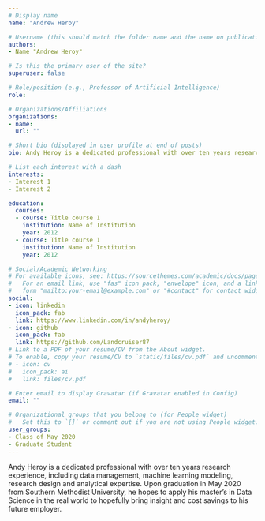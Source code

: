 ```yaml
---
# Display name
name: "Andrew Heroy"

# Username (this should match the folder name and the name on publications)
authors:
- Name "Andrew Heroy"

# Is this the primary user of the site?
superuser: false

# Role/position (e.g., Professor of Artificial Intelligence)
role:

# Organizations/Affiliations
organizations:
- name: 
  url: ""

# Short bio (displayed in user profile at end of posts)
bio: Andy Heroy is a dedicated professional with over ten years research experience, including data management, machine learning modeling, research design and analytical expertise. Upon graduation in May 2020 from Southern Methodist University, he hopes to apply his master’s in Data Science in the real world to hopefully bring insight and cost savings to his future employer.

# List each interest with a dash
interests:
- Interest 1
- Interest 2

education:
  courses:
  - course: Title course 1
    institution: Name of Institution
    year: 2012
  - course: Title course 1
    institution: Name of Institution
    year: 2012

# Social/Academic Networking
# For available icons, see: https://sourcethemes.com/academic/docs/page-builder/#icons
#   For an email link, use "fas" icon pack, "envelope" icon, and a link in the
#   form "mailto:your-email@example.com" or "#contact" for contact widget.
social:
- icon: linkedin
  icon_pack: fab
  link: https://www.linkedin.com/in/andyheroy/
- icon: github
  icon_pack: fab
  link: https://github.com/Landcruiser87
# Link to a PDF of your resume/CV from the About widget.
# To enable, copy your resume/CV to `static/files/cv.pdf` and uncomment the lines below.
# - icon: cv
#   icon_pack: ai
#   link: files/cv.pdf

# Enter email to display Gravatar (if Gravatar enabled in Config)
email: ""

# Organizational groups that you belong to (for People widget)
#   Set this to `[]` or comment out if you are not using People widget.
user_groups:
- Class of May 2020
- Graduate Student
---
```


Andy Heroy is a dedicated professional with over ten years research experience, including data management, machine learning modeling, research design and analytical expertise. Upon graduation in May 2020 from Southern Methodist University, he hopes to apply his master’s in Data Science in the real world to hopefully bring insight and cost savings to his future employer.
